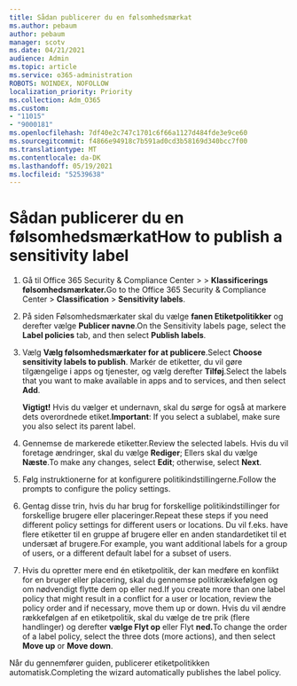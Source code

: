 ```yaml
---
title: Sådan publicerer du en følsomhedsmærkat
ms.author: pebaum
author: pebaum
manager: scotv
ms.date: 04/21/2021
audience: Admin
ms.topic: article
ms.service: o365-administration
ROBOTS: NOINDEX, NOFOLLOW
localization_priority: Priority
ms.collection: Adm_O365
ms.custom:
- "11015"
- "9000181"
ms.openlocfilehash: 7df40e2c747c1701c6f66a1127d484fde3e9ce60
ms.sourcegitcommit: f4866e94918c7b591ad0cd3b58169d340bcc7f00
ms.translationtype: MT
ms.contentlocale: da-DK
ms.lasthandoff: 05/19/2021
ms.locfileid: "52539638"
---
```

# <a name="how-to-publish-a-sensitivity-label"></a><span data-ttu-id="8e0e1-102">Sådan publicerer du en følsomhedsmærkat</span><span class="sxs-lookup"><span data-stu-id="8e0e1-102">How to publish a sensitivity label</span></span>

1. <span data-ttu-id="8e0e1-103">Gå til Office 365 Security & Compliance Center >   >  **Klassificerings følsomhedsmærkater.**</span><span class="sxs-lookup"><span data-stu-id="8e0e1-103">Go to the Office 365 Security & Compliance Center > **Classification** > **Sensitivity labels**.</span></span>

1. <span data-ttu-id="8e0e1-104">På siden Følsomhedsmærkater skal du vælge **fanen Etiketpolitikker** og derefter vælge **Publicer navne**.</span><span class="sxs-lookup"><span data-stu-id="8e0e1-104">On the Sensitivity labels page, select the **Label policies** tab, and then select **Publish labels**.</span></span>

1. <span data-ttu-id="8e0e1-105">Vælg **Vælg følsomhedsmærkater for at publicere**.</span><span class="sxs-lookup"><span data-stu-id="8e0e1-105">Select **Choose sensitivity labels to publish**.</span></span> <span data-ttu-id="8e0e1-106">Markér de etiketter, du vil gøre tilgængelige i apps og tjenester, og vælg derefter **Tilføj**.</span><span class="sxs-lookup"><span data-stu-id="8e0e1-106">Select the labels that you want to make available in apps and to services, and then select **Add**.</span></span>

    <span data-ttu-id="8e0e1-107">**Vigtigt!** Hvis du vælger et undernavn, skal du sørge for også at markere dets overordnede etiket.</span><span class="sxs-lookup"><span data-stu-id="8e0e1-107">**Important**: If you select a sublabel, make sure you also select its parent label.</span></span>

1. <span data-ttu-id="8e0e1-108">Gennemse de markerede etiketter.</span><span class="sxs-lookup"><span data-stu-id="8e0e1-108">Review the selected labels.</span></span> <span data-ttu-id="8e0e1-109">Hvis du vil foretage ændringer, skal du vælge **Rediger**; Ellers skal du vælge **Næste**.</span><span class="sxs-lookup"><span data-stu-id="8e0e1-109">To make any changes, select **Edit**; otherwise, select **Next**.</span></span>

1. <span data-ttu-id="8e0e1-110">Følg instruktionerne for at konfigurere politikindstillingerne.</span><span class="sxs-lookup"><span data-stu-id="8e0e1-110">Follow the prompts to configure the policy settings.</span></span>

1. <span data-ttu-id="8e0e1-111">Gentag disse trin, hvis du har brug for forskellige politikindstillinger for forskellige brugere eller placeringer.</span><span class="sxs-lookup"><span data-stu-id="8e0e1-111">Repeat these steps if you need different policy settings for different users or locations.</span></span> <span data-ttu-id="8e0e1-112">Du vil f.eks. have flere etiketter til en gruppe af brugere eller en anden standardetiket til et undersæt af brugere.</span><span class="sxs-lookup"><span data-stu-id="8e0e1-112">For example, you want additional labels for a group of users, or a different default label for a subset of users.</span></span>

1. <span data-ttu-id="8e0e1-113">Hvis du opretter mere end én etiketpolitik, der kan medføre en konflikt for en bruger eller placering, skal du gennemse politikrækkefølgen og om nødvendigt flytte dem op eller ned.</span><span class="sxs-lookup"><span data-stu-id="8e0e1-113">If you create more than one label policy that might result in a conflict for a user or location, review the policy order and if necessary, move them up or down.</span></span> <span data-ttu-id="8e0e1-114">Hvis du vil ændre rækkefølgen af en etiketpolitik, skal du vælge de tre prik (flere handlinger) og derefter **vælge Flyt op** eller Flyt **ned.**</span><span class="sxs-lookup"><span data-stu-id="8e0e1-114">To change the order of a label policy, select the three dots (more actions), and then select **Move up** or **Move down**.</span></span>

<span data-ttu-id="8e0e1-115">Når du gennemfører guiden, publicerer etiketpolitikken automatisk.</span><span class="sxs-lookup"><span data-stu-id="8e0e1-115">Completing the wizard automatically publishes the label policy.</span></span>